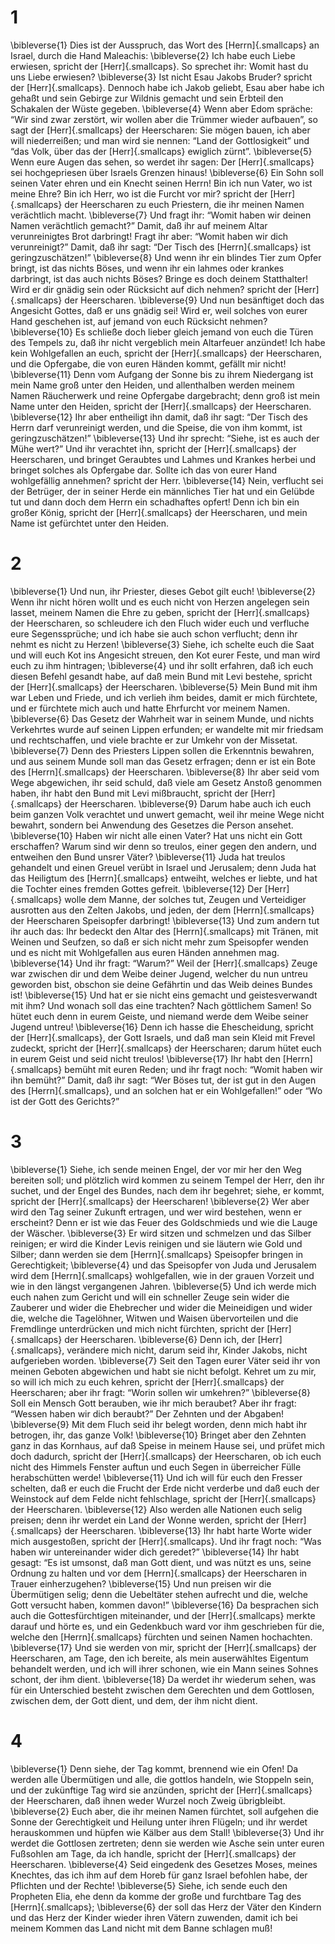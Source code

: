 # 1 
\bibleverse{1} Dies ist der Ausspruch, das Wort des [Herrn]{.smallcaps} an Israel, durch die Hand Maleachis: 
\bibleverse{2} Ich habe euch Liebe erwiesen, spricht der [Herr]{.smallcaps}. So sprechet ihr: Womit hast du uns Liebe erwiesen? 
\bibleverse{3} Ist nicht Esau Jakobs Bruder? spricht der [Herr]{.smallcaps}. Dennoch habe ich Jakob geliebt, Esau aber habe ich gehaßt und sein Gebirge zur Wildnis gemacht und sein Erbteil den Schakalen der Wüste gegeben. 
\bibleverse{4} Wenn aber Edom spräche: “Wir sind zwar zerstört, wir wollen aber die Trümmer wieder aufbauen”, so sagt der [Herr]{.smallcaps} der Heerscharen: Sie mögen bauen, ich aber will niederreißen; und man wird sie nennen: “Land der Gottlosigkeit” und “das Volk, über das der [Herr]{.smallcaps} ewiglich zürnt”. 
\bibleverse{5} Wenn eure Augen das sehen, so werdet ihr sagen: Der [Herr]{.smallcaps} sei hochgepriesen über Israels Grenzen hinaus! 
\bibleverse{6} Ein Sohn soll seinen Vater ehren und ein Knecht seinen Herrn! Bin ich nun Vater, wo ist meine Ehre? Bin ich Herr, wo ist die Furcht vor mir? spricht der [Herr]{.smallcaps} der Heerscharen zu euch Priestern, die ihr meinen Namen verächtlich macht. 
\bibleverse{7} Und fragt ihr: “Womit haben wir deinen Namen verächtlich gemacht?” Damit, daß ihr auf meinem Altar verunreinigtes Brot darbringt! Fragt ihr aber: “Womit haben wir dich verunreinigt?” Damit, daß ihr sagt: “Der Tisch des [Herrn]{.smallcaps} ist geringzuschätzen!” 
\bibleverse{8} Und wenn ihr ein blindes Tier zum Opfer bringt, ist das nichts Böses, und wenn ihr ein lahmes oder krankes darbringt, ist das auch nichts Böses? Bringe es doch deinem Statthalter! Wird er dir gnädig sein oder Rücksicht auf dich nehmen? spricht der [Herr]{.smallcaps} der Heerscharen. 
\bibleverse{9} Und nun besänftiget doch das Angesicht Gottes, daß er uns gnädig sei! Wird er, weil solches von eurer Hand geschehen ist, auf jemand von euch Rücksicht nehmen? 
\bibleverse{10} Es schließe doch lieber gleich jemand von euch die Türen des Tempels zu, daß ihr nicht vergeblich mein Altarfeuer anzündet! Ich habe kein Wohlgefallen an euch, spricht der [Herr]{.smallcaps} der Heerscharen, und die Opfergabe, die von euren Händen kommt, gefällt mir nicht! 
\bibleverse{11} Denn vom Aufgang der Sonne bis zu ihrem Niedergang ist mein Name groß unter den Heiden, und allenthalben werden meinem Namen Räucherwerk und reine Opfergabe dargebracht; denn groß ist mein Name unter den Heiden, spricht der [Herr]{.smallcaps} der Heerscharen. 
\bibleverse{12} Ihr aber entheiligt ihn damit, daß ihr sagt: “Der Tisch des Herrn darf verunreinigt werden, und die Speise, die von ihm kommt, ist geringzuschätzen!” 
\bibleverse{13} Und ihr sprecht: “Siehe, ist es auch der Mühe wert?” Und ihr verachtet ihn, spricht der [Herr]{.smallcaps} der Heerscharen, und bringet Geraubtes und Lahmes und Krankes herbei und bringet solches als Opfergabe dar. Sollte ich das von eurer Hand wohlgefällig annehmen? spricht der Herr. 
\bibleverse{14} Nein, verflucht sei der Betrüger, der in seiner Herde ein männliches Tier hat und ein Gelübde tut und dann doch dem Herrn ein schadhaftes opfert! Denn ich bin ein großer König, spricht der [Herr]{.smallcaps} der Heerscharen, und mein Name ist gefürchtet unter den Heiden. 

# 2 
\bibleverse{1} Und nun, ihr Priester, dieses Gebot gilt euch! 
\bibleverse{2} Wenn ihr nicht hören wollt und es euch nicht von Herzen angelegen sein lasset, meinem Namen die Ehre zu geben, spricht der [Herr]{.smallcaps} der Heerscharen, so schleudere ich den Fluch wider euch und verfluche eure Segenssprüche; und ich habe sie auch schon verflucht; denn ihr nehmt es nicht zu Herzen! 
\bibleverse{3} Siehe, ich schelte euch die Saat und will euch Kot ins Angesicht streuen, den Kot eurer Feste, und man wird euch zu ihm hintragen; 
\bibleverse{4} und ihr sollt erfahren, daß ich euch diesen Befehl gesandt habe, auf daß mein Bund mit Levi bestehe, spricht der [Herr]{.smallcaps} der Heerscharen. 
\bibleverse{5} Mein Bund mit ihm war Leben und Friede, und ich verlieh ihm beides, damit er mich fürchtete, und er fürchtete mich auch und hatte Ehrfurcht vor meinem Namen. 
\bibleverse{6} Das Gesetz der Wahrheit war in seinem Munde, und nichts Verkehrtes wurde auf seinen Lippen erfunden; er wandelte mit mir friedsam und rechtschaffen, und viele brachte er zur Umkehr von der Missetat. 
\bibleverse{7} Denn des Priesters Lippen sollen die Erkenntnis bewahren, und aus seinem Munde soll man das Gesetz erfragen; denn er ist ein Bote des [Herrn]{.smallcaps} der Heerscharen. 
\bibleverse{8} Ihr aber seid vom Wege abgewichen, ihr seid schuld, daß viele am Gesetz Anstoß genommen haben, ihr habt den Bund mit Levi mißbraucht, spricht der [Herr]{.smallcaps} der Heerscharen. 
\bibleverse{9} Darum habe auch ich euch beim ganzen Volk verachtet und unwert gemacht, weil ihr meine Wege nicht bewahrt, sondern bei Anwendung des Gesetzes die Person ansehet. 
\bibleverse{10} Haben wir nicht alle einen Vater? Hat uns nicht ein Gott erschaffen? Warum sind wir denn so treulos, einer gegen den andern, und entweihen den Bund unsrer Väter? 
\bibleverse{11} Juda hat treulos gehandelt und einen Greuel verübt in Israel und Jerusalem; denn Juda hat das Heiligtum des [Herrn]{.smallcaps} entweiht, welches er liebte, und hat die Tochter eines fremden Gottes gefreit. 
\bibleverse{12} Der [Herr]{.smallcaps} wolle dem Manne, der solches tut, Zeugen und Verteidiger ausrotten aus den Zelten Jakobs, und jeden, der dem [Herrn]{.smallcaps} der Heerscharen Speisopfer darbringt! 
\bibleverse{13} Und zum andern tut ihr auch das: Ihr bedeckt den Altar des [Herrn]{.smallcaps} mit Tränen, mit Weinen und Seufzen, so daß er sich nicht mehr zum Speisopfer wenden und es nicht mit Wohlgefallen aus euren Händen annehmen mag. 
\bibleverse{14} Und ihr fragt: “Warum?” Weil der [Herr]{.smallcaps} Zeuge war zwischen dir und dem Weibe deiner Jugend, welcher du nun untreu geworden bist, obschon sie deine Gefährtin und das Weib deines Bundes ist! 
\bibleverse{15} Und hat er sie nicht eins gemacht und geistesverwandt mit ihm? Und wonach soll das eine trachten? Nach göttlichem Samen! So hütet euch denn in eurem Geiste, und niemand werde dem Weibe seiner Jugend untreu! 
\bibleverse{16} Denn ich hasse die Ehescheidung, spricht der [Herr]{.smallcaps}, der Gott Israels, und daß man sein Kleid mit Frevel zudeckt, spricht der [Herr]{.smallcaps} der Heerscharen; darum hütet euch in eurem Geist und seid nicht treulos! 
\bibleverse{17} Ihr habt den [Herrn]{.smallcaps} bemüht mit euren Reden; und ihr fragt noch: “Womit haben wir ihn bemüht?” Damit, daß ihr sagt: “Wer Böses tut, der ist gut in den Augen des [Herrn]{.smallcaps}, und an solchen hat er ein Wohlgefallen!” oder “Wo ist der Gott des Gerichts?” 

# 3 
\bibleverse{1} Siehe, ich sende meinen Engel, der vor mir her den Weg bereiten soll; und plötzlich wird kommen zu seinem Tempel der Herr, den ihr suchet, und der Engel des Bundes, nach dem ihr begehret; siehe, er kommt, spricht der [Herr]{.smallcaps} der Heerscharen! 
\bibleverse{2} Wer aber wird den Tag seiner Zukunft ertragen, und wer wird bestehen, wenn er erscheint? Denn er ist wie das Feuer des Goldschmieds und wie die Lauge der Wäscher. 
\bibleverse{3} Er wird sitzen und schmelzen und das Silber reinigen; er wird die Kinder Levis reinigen und sie läutern wie Gold und Silber; dann werden sie dem [Herrn]{.smallcaps} Speisopfer bringen in Gerechtigkeit; 
\bibleverse{4} und das Speisopfer von Juda und Jerusalem wird dem [Herrn]{.smallcaps} wohlgefallen, wie in der grauen Vorzeit und wie in den längst vergangenen Jahren. 
\bibleverse{5} Und ich werde mich euch nahen zum Gericht und will ein schneller Zeuge sein wider die Zauberer und wider die Ehebrecher und wider die Meineidigen und wider die, welche die Tagelöhner, Witwen und Waisen übervorteilen und die Fremdlinge unterdrücken und mich nicht fürchten, spricht der [Herr]{.smallcaps} der Heerscharen. 
\bibleverse{6} Denn ich, der [Herr]{.smallcaps}, verändere mich nicht, darum seid ihr, Kinder Jakobs, nicht aufgerieben worden. 
\bibleverse{7} Seit den Tagen eurer Väter seid ihr von meinen Geboten abgewichen und habt sie nicht befolgt. Kehret um zu mir, so will ich mich zu euch kehren, spricht der [Herr]{.smallcaps} der Heerscharen; aber ihr fragt: “Worin sollen wir umkehren?” 
\bibleverse{8} Soll ein Mensch Gott berauben, wie ihr mich beraubet? Aber ihr fragt: “Wessen haben wir dich beraubt?” Der Zehnten und der Abgaben! 
\bibleverse{9} Mit dem Fluch seid ihr belegt worden, denn mich habt ihr betrogen, ihr, das ganze Volk! 
\bibleverse{10} Bringet aber den Zehnten ganz in das Kornhaus, auf daß Speise in meinem Hause sei, und prüfet mich doch dadurch, spricht der [Herr]{.smallcaps} der Heerscharen, ob ich euch nicht des Himmels Fenster auftun und euch Segen in überreicher Fülle herabschütten werde! 
\bibleverse{11} Und ich will für euch den Fresser schelten, daß er euch die Frucht der Erde nicht verderbe und daß euch der Weinstock auf dem Felde nicht fehlschlage, spricht der [Herr]{.smallcaps} der Heerscharen. 
\bibleverse{12} Also werden alle Nationen euch selig preisen; denn ihr werdet ein Land der Wonne werden, spricht der [Herr]{.smallcaps} der Heerscharen. 
\bibleverse{13} Ihr habt harte Worte wider mich ausgestoßen, spricht der [Herr]{.smallcaps}. Und ihr fragt noch: “Was haben wir untereinander wider dich geredet?” 
\bibleverse{14} Ihr habt gesagt: “Es ist umsonst, daß man Gott dient, und was nützt es uns, seine Ordnung zu halten und vor dem [Herrn]{.smallcaps} der Heerscharen in Trauer einherzugehen? 
\bibleverse{15} Und nun preisen wir die Übermütigen selig; denn die Uebeltäter stehen aufrecht und die, welche Gott versucht haben, kommen davon!” 
\bibleverse{16} Da besprachen sich auch die Gottesfürchtigen miteinander, und der [Herr]{.smallcaps} merkte darauf und hörte es, und ein Gedenkbuch ward vor ihm geschrieben für die, welche den [Herrn]{.smallcaps} fürchten und seinen Namen hochachten. 
\bibleverse{17} Und sie werden von mir, spricht der [Herr]{.smallcaps} der Heerscharen, am Tage, den ich bereite, als mein auserwähltes Eigentum behandelt werden, und ich will ihrer schonen, wie ein Mann seines Sohnes schont, der ihm dient. 
\bibleverse{18} Da werdet ihr wiederum sehen, was für ein Unterschied besteht zwischen dem Gerechten und dem Gottlosen, zwischen dem, der Gott dient, und dem, der ihm nicht dient. 

# 4 
\bibleverse{1} Denn siehe, der Tag kommt, brennend wie ein Ofen! Da werden alle Übermütigen und alle, die gottlos handeln, wie Stoppeln sein, und der zukünftige Tag wird sie anzünden, spricht der [Herr]{.smallcaps} der Heerscharen, daß ihnen weder Wurzel noch Zweig übrigbleibt. 
\bibleverse{2} Euch aber, die ihr meinen Namen fürchtet, soll aufgehen die Sonne der Gerechtigkeit und Heilung unter ihren Flügeln; und ihr werdet herauskommen und hüpfen wie Kälber aus dem Stall! 
\bibleverse{3} Und ihr werdet die Gottlosen zertreten; denn sie werden wie Asche sein unter euren Fußsohlen am Tage, da ich handle, spricht der [Herr]{.smallcaps} der Heerscharen. 
\bibleverse{4} Seid eingedenk des Gesetzes Moses, meines Knechtes, das ich ihm auf dem Horeb für ganz Israel befohlen habe, der Pflichten und der Rechte! 
\bibleverse{5} Siehe, ich sende euch den Propheten Elia, ehe denn da komme der große und furchtbare Tag des [Herrn]{.smallcaps}; 
\bibleverse{6} der soll das Herz der Väter den Kindern und das Herz der Kinder wieder ihren Vätern zuwenden, damit ich bei meinem Kommen das Land nicht mit dem Banne schlagen muß! 